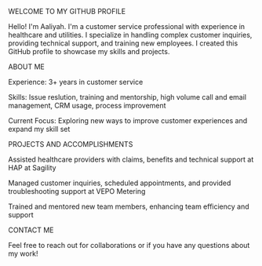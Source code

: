 WELCOME TO MY GITHUB PROFILE

Hello! I'm Aaliyah. I'm a customer service professional with experience in healthcare and utilities. I specialize in handling complex customer inquiries, providing technical support, and training new employees. I created this GitHub profile to showcase my skills and projects.

ABOUT ME

Experience: 3+ years in customer service

Skills: Issue reslution, training and mentorship, high volume call and email management, CRM usage, process improvement

Current Focus: Exploring new ways to improve customer experiences and expand my skill set

PROJECTS AND ACCOMPLISHMENTS

Assisted healthcare providers with claims, benefits and technical support at HAP at Sagility

Managed customer inquiries, scheduled appointments, and provided troubleshooting support at VEPO Metering

Trained and mentored new team members, enhancing team efficiency and support

CONTACT ME

Feel free to reach out for collaborations or if you have any questions about my work!
